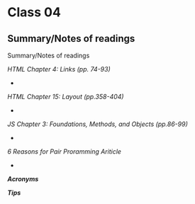 
# Class 04

## Summary/Notes of readings 

Summary/Notes of readings 

*HTML Chapter 4: Links (pp. 74-93)*

- 

*HTML Chapter 15: Layout (pp.358-404)*

- 

*JS Chapter 3: Foundations, Methods, and Objects (pp.86-99)*

- 

*6 Reasons for Pair Proramming Ariticle*

- 

***Acronyms***


***Tips***